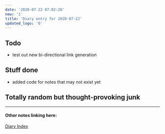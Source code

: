 ```yaml
---
date: '2020-07-22 07:02:28'
new: '1'
title: 'Diary entry for 2020-07-22'
updated_logo: '0'
---
```

## Todo
* test out new bi-directional link generation

## Stuff done
* added code for notes that may not exist yet

## Totally random but thought-provoking junk

---
#### Other notes linking here:

[Diary Index](/diary)
